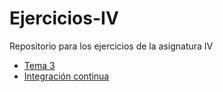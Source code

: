 # Ejercicios-IV
Repositorio para los ejercicios de la asignatura IV

- [Tema 3](https://github.com/miguelfdez99/Ejercicios-IV/blob/main/docs/contenedores.md)
- [Integración continua](https://github.com/miguelfdez99/Ejercicios-IV/blob/main/docs/ic.md)
